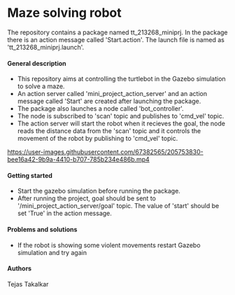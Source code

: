# Maze solving robot

The repository contains a package named tt_213268_miniprj. In the package there is an action message called 'Start.action'. The launch file is named as 'tt_213268_miniprj.launch'.

#### General description
 
* This repository aims at controlling the turtlebot in the Gazebo           simulation to solve a maze.
* An action server called 'mini_project_action_server' and an action message called 'Start' are created after launching the package.
* The package also launches a node called 'bot_controller'.
* The node is subscribed to 'scan' topic and publishes to 'cmd_vel' topic.
* The action server will start the robot when it recieves the goal, the node reads the distance data from the 'scan' topic and it controls the movement of the robot by publishing to 'cmd_vel' topic.

https://user-images.githubusercontent.com/67382565/205753830-bee16a42-9b9a-4410-b707-785b234e486b.mp4

#### Getting started

* Start the gazebo simulation before running the package.
* After running the project, goal should be sent to '/mini_project_action_server/goal' topic. The value of 'start' should be set 'True' in the action message.
 
 #### Problems and solutions

 * If the robot is showing some violent movements restart Gazebo simulation and try again

 #### Authors

 Tejas Takalkar



